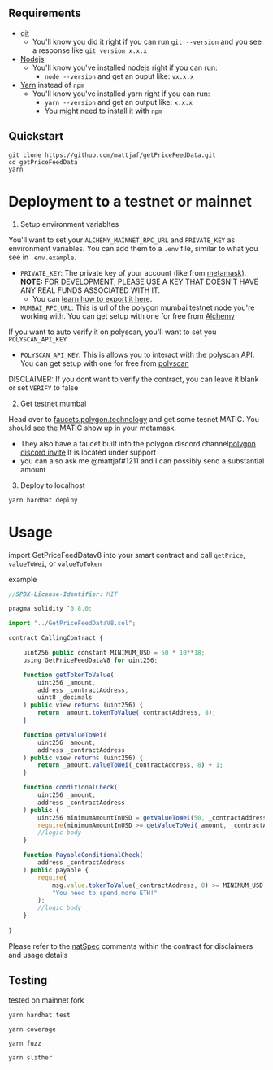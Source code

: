 ## Requirements

- [git](https://git-scm.com/book/en/v2/Getting-Started-Installing-Git)
  - You'll know you did it right if you can run `git --version` and you see a response like `git version x.x.x`
- [Nodejs](https://nodejs.org/en/)
  - You'll know you've installed nodejs right if you can run:
    - `node --version` and get an ouput like: `vx.x.x`
- [Yarn](https://classic.yarnpkg.com/lang/en/docs/install/) instead of `npm`
  - You'll know you've installed yarn right if you can run:
    - `yarn --version` and get an output like: `x.x.x`
    - You might need to install it with `npm`

## Quickstart

```
git clone https://github.com/mattjaf/getPriceFeedData.git
cd getPriceFeedData
yarn
```

# Deployment to a testnet or mainnet

1. Setup environment variabltes

You'll want to set your `ALCHEMY_MAINNET_RPC_URL` and `PRIVATE_KEY` as environment variables. You can add them to a `.env` file, similar to what you see in `.env.example`.

- `PRIVATE_KEY`: The private key of your account (like from [metamask](https://metamask.io/)). **NOTE:** FOR DEVELOPMENT, PLEASE USE A KEY THAT DOESN'T HAVE ANY REAL FUNDS ASSOCIATED WITH IT.
  - You can [learn how to export it here](https://metamask.zendesk.com/hc/en-us/articles/360015289632-How-to-Export-an-Account-Private-Key).
- `MUMBAI_RPC_URL`: This is url of the polygon mumbai testnet node you're working with. You can get setup with one for free from [Alchemy](https://alchemy.com/?a=673c802981)

If you want to auto verify it on polyscan, you'll want to set you `POLYSCAN_API_KEY`
- `POLYSCAN_API_KEY`: This is allows you to interact with the polyscan API. You can get setup with one for free from [polyscan](https://polygonscan.com/login?cmd=last)

DISCLAIMER: If you dont want to verify the contract, you can leave it blank or set `VERIFY` to false

2. Get testnet mumbai

Head over to [faucets.polygon.technology](https://faucet.polygon.technology/) and get some tesnet MATIC. You should see the MATIC show up in your metamask.
  - They also have a faucet built into the polygon discord channel[polygon discord invite](https://discord.gg/RZPruHJe) It is located under support
  - you can also ask me @mattjaf#1211 and I can possibly send a substantial amount

3. Deploy to localhost

```
yarn hardhat deploy
```


# Usage

import GetPriceFeedDatav8 into your smart contract and call `getPrice`, `valueToWei`, or `valueToToken`

example
```js
//SPDX-License-Identifier: MIT

pragma solidity ^0.8.0;

import "../GetPriceFeedDataV8.sol";

contract CallingContract {

    uint256 public constant MINIMUM_USD = 50 * 10**18;
    using GetPriceFeedDataV8 for uint256;

    function getTokenToValue(
        uint256 _amount,
        address _contractAddress,
        uint8 _decimals
    ) public view returns (uint256) {
        return _amount.tokenToValue(_contractAddress, 8);
    }

    function getValueToWei(
        uint256 _amount,
        address _contractAddress
    ) public view returns (uint256) {
        return _amount.valueToWei(_contractAddress, 8) + 1;
    }

    function conditionalCheck(
        uint256 _amount,
        address _contractAddress
    ) public {
        uint256 minimumAmountInUSD = getValueToWei(50, _contractAddress);
        require(minimumAmountInUSD >= getValueToWei(_amount, _contractAddress));
        //logic body
    }

    function PayableConditionalCheck(
        address _contractAddress
    ) public payable {
        require(
            msg.value.tokenToValue(_contractAddress, 8) >= MINIMUM_USD,
            "You need to spend more ETH!"
        );
        //logic body
    }
    
}
```

Please refer to the [natSpec](./contracts/GetPriceFeedDataV8.sol) comments within the contract for disclaimers and usage details

## Testing

tested on mainnet fork
```
yarn hardhat test
```
```
yarn coverage
```
```
yarn fuzz
```
```
yarn slither
```
